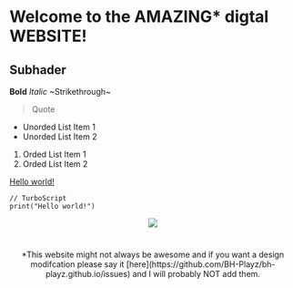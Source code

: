 # Welcome to the AMAZING* digtal WEBSITE!
## Subhader
**Bold**
*Italic*
~Strikethrough~
> Quote
* Unorded List Item 1
* Unorded List Item 2
1. Orded List Item 1
2. Orded List Item 2

[Hello world!](https://bh-playz.github.io/cuddly-browser-pages/)

```
// TurboScript
print("Hello world!")
```

<p align="center">
  <img src="https://bh-playz.github.io/img/Scratch">
</p>

#

<p align="center">
  *This website might not always be awesome and if you want a design modifcation please say it [here](https://github.com/BH-Playz/bh-playz.github.io/issues) and I will probably NOT add them.
</p>
